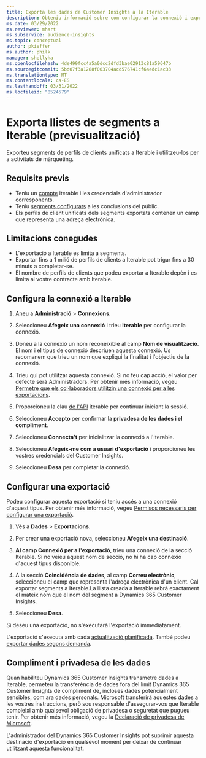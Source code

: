 ```yaml
---
title: Exporta les dades de Customer Insights a la Iterable
description: Obteniu informació sobre com configurar la connexió i exportar-la a Iterable.
ms.date: 03/29/2022
ms.reviewer: mhart
ms.subservice: audience-insights
ms.topic: conceptual
author: pkieffer
ms.author: philk
manager: shellyha
ms.openlocfilehash: 4de499fcc4a5a0dcc2dfd3bae02913c81a59647b
ms.sourcegitcommit: 5bd07f3a1288f003704acd576741cf6aedc1ac33
ms.translationtype: MT
ms.contentlocale: ca-ES
ms.lasthandoff: 03/31/2022
ms.locfileid: "8524579"
---
```

# <a name="export-segment-lists-to-iterable-preview"></a>Exporta llistes de segments a Iterable (previsualització)

Exporteu segments de perfils de clients unificats a Iterable i utilitzeu-los per a activitats de màrqueting.

## <a name="prerequisites"></a>Requisits previs

-   Teniu un [compte](https://iterable.com/) iterable i les credencials d'administrador corresponents.
-   Teniu [segments configurats](segments.md) a les conclusions del públic.
-   Els perfils de client unificats dels segments exportats contenen un camp que representa una adreça electrònica.

## <a name="known-limitations"></a>Limitacions conegudes

- L'exportació a Iterable es limita a segments.
- Exportar fins a 1 milió de perfils de clients a Iterable pot trigar fins a 30 minuts a completar-se. 
- El nombre de perfils de clients que podeu exportar a Iterable depèn i es limita al vostre contracte amb Iterable.

## <a name="set-up-connection-to-iterable"></a>Configura la connexió a Iterable

1. Aneu a **Administració** > **Connexions**.

1. Seleccioneu **Afegeix una connexió** i trieu **Iterable** per configurar la connexió.

1. Doneu a la connexió un nom reconeixible al camp **Nom de visualització**. El nom i el tipus de connexió descriuen aquesta connexió. Us recomanem que trieu un nom que expliqui la finalitat i l'objectiu de la connexió.

1. Trieu qui pot utilitzar aquesta connexió. Si no feu cap acció, el valor per defecte serà Administradors. Per obtenir més informació, vegeu [Permetre que els col·laboradors utilitzin una connexió per a les exportacions](connections.md#allow-contributors-to-use-a-connection-for-exports).

1. Proporcioneu la clau [de l'API](https://support.iterable.com/hc/en-us/articles/360043464871) iterable per continuar iniciant la sessió. 

1. Seleccioneu **Accepto** per confirmar la **privadesa de les dades i el compliment**.

1. Seleccioneu **Connecta't** per inicialitzar la connexió a l'Iterable.

1. Seleccioneu **Afegeix-me com a usuari d'exportació** i proporcioneu les vostres credencials del Customer Insights.

1. Seleccioneu **Desa** per completar la connexió.

## <a name="configure-an-export"></a>Configurar una exportació

Podeu configurar aquesta exportació si teniu accés a una connexió d'aquest tipus. Per obtenir més informació, vegeu [Permisos necessaris per configurar una exportació](export-destinations.md#set-up-a-new-export).

1. Vés a **Dades** > **Exportacions**.

1. Per crear una exportació nova, seleccioneu **Afegeix una destinació**.

1. **Al camp Connexió per a l'exportació**, trieu una connexió de la secció Iterable. Si no veieu aquest nom de secció, no hi ha cap connexió d'aquest tipus disponible.

3. A la secció **Coincidència de dades**, al camp **Correu electrònic**, seleccioneu el camp que representa l'adreça electrònica d'un client. Cal exportar segments a Iterable.La llista creada a Iterable rebrà exactament el mateix nom que el nom del segment a Dynamics 365 Customer Insights.

1. Seleccioneu **Desa**.

Si deseu una exportació, no s'executarà l'exportació immediatament.

L'exportació s'executa amb cada [actualització planificada](system.md#schedule-tab). També podeu [exportar dades segons demanda](export-destinations.md#run-exports-on-demand). 


## <a name="data-privacy-and-compliance"></a>Compliment i privadesa de les dades

Quan habiliteu Dynamics 365 Customer Insights transmetre dades a Iterable, permeteu la transferència de dades fora del límit Dynamics 365 Customer Insights de compliment de, incloses dades potencialment sensibles, com ara dades personals. Microsoft transferirà aquestes dades a les vostres instruccions, però sou responsable d'assegurar-vos que Iterable compleixi amb qualsevol obligació de privadesa o seguretat que pugueu tenir. Per obtenir més informació, vegeu la [Declaració de privadesa de Microsoft](https://go.microsoft.com/fwlink/?linkid=396732).

L'administrador del Dynamics 365 Customer Insights pot suprimir aquesta destinació d'exportació en qualsevol moment per deixar de continuar utilitzant aquesta funcionalitat.

